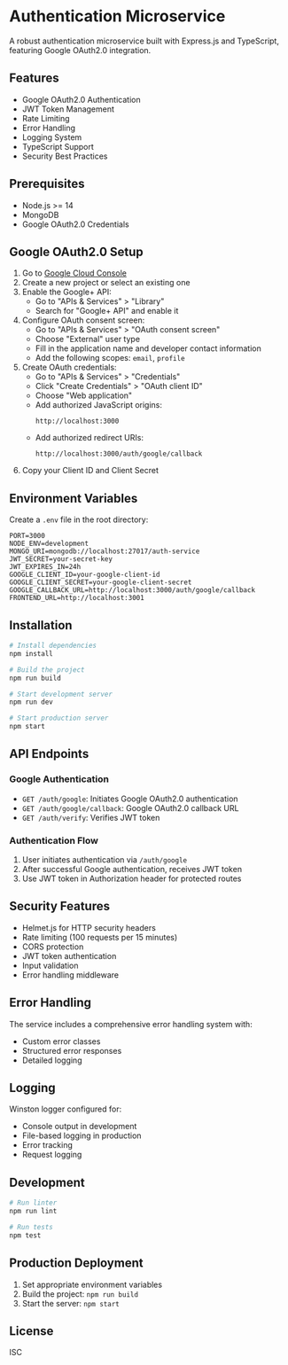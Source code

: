 # Authentication Microservice

A robust authentication microservice built with Express.js and TypeScript, featuring Google OAuth2.0 integration.

## Features

- Google OAuth2.0 Authentication
- JWT Token Management
- Rate Limiting
- Error Handling
- Logging System
- TypeScript Support
- Security Best Practices

## Prerequisites

- Node.js >= 14
- MongoDB
- Google OAuth2.0 Credentials

## Google OAuth2.0 Setup

1. Go to [Google Cloud Console](https://console.cloud.google.com/)
2. Create a new project or select an existing one
3. Enable the Google+ API:
   - Go to "APIs & Services" > "Library"
   - Search for "Google+ API" and enable it
4. Configure OAuth consent screen:
   - Go to "APIs & Services" > "OAuth consent screen"
   - Choose "External" user type
   - Fill in the application name and developer contact information
   - Add the following scopes: `email`, `profile`
5. Create OAuth credentials:
   - Go to "APIs & Services" > "Credentials"
   - Click "Create Credentials" > "OAuth client ID"
   - Choose "Web application"
   - Add authorized JavaScript origins:
     ```
     http://localhost:3000
     ```
   - Add authorized redirect URIs:
     ```
     http://localhost:3000/auth/google/callback
     ```
6. Copy your Client ID and Client Secret

## Environment Variables

Create a `.env` file in the root directory:

```env
PORT=3000
NODE_ENV=development
MONGO_URI=mongodb://localhost:27017/auth-service
JWT_SECRET=your-secret-key
JWT_EXPIRES_IN=24h
GOOGLE_CLIENT_ID=your-google-client-id
GOOGLE_CLIENT_SECRET=your-google-client-secret
GOOGLE_CALLBACK_URL=http://localhost:3000/auth/google/callback
FRONTEND_URL=http://localhost:3001
```

## Installation

```bash
# Install dependencies
npm install

# Build the project
npm run build

# Start development server
npm run dev

# Start production server
npm start
```

## API Endpoints

### Google Authentication

- `GET /auth/google`: Initiates Google OAuth2.0 authentication
- `GET /auth/google/callback`: Google OAuth2.0 callback URL
- `GET /auth/verify`: Verifies JWT token

### Authentication Flow

1. User initiates authentication via `/auth/google`
2. After successful Google authentication, receives JWT token
3. Use JWT token in Authorization header for protected routes

## Security Features

- Helmet.js for HTTP security headers
- Rate limiting (100 requests per 15 minutes)
- CORS protection
- JWT token authentication
- Input validation
- Error handling middleware

## Error Handling

The service includes a comprehensive error handling system with:
- Custom error classes
- Structured error responses
- Detailed logging

## Logging

Winston logger configured for:
- Console output in development
- File-based logging in production
- Error tracking
- Request logging

## Development

```bash
# Run linter
npm run lint

# Run tests
npm test
```

## Production Deployment

1. Set appropriate environment variables
2. Build the project: `npm run build`
3. Start the server: `npm start`

## License

ISC 